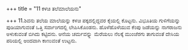 +++
title = "11 ಕಳಚಿ ತಲೆಮಾಲೆಯನು"

+++
11.ಶಿವನು ತಲೆಯ ಮಾಲೆಯನ್ನು ಕಳಚಿ ಪಕ್ಕದಲ್ಲಿದ್ದವರ ಕೈಯಲ್ಲಿ ಕೊಟ್ಟನು. ವಿಭೂತಿಯ ಗುಳಿಗೆಯನ್ನು ಪುಡಿಯಾಗುವಂತೆ ಒತ್ತಿ ಸರ್ವಾಂಗದಲ್ಲಿ ಲೇಪಿಸಿಕೊಂಡನು. ಹೊಳೆಹೊಳೆಯುವ ಕೆಂಪು ಜಡೆಯನ್ನು ನಾಗರಾಜನು ಅಳುಕುವಂತೆ ಬಿಗಿದು ಕಟ್ಟಿದನು. ಆನೆಯ ಚರ್ಮವನ್ನ್ಲು ಮೆರೆಯಲು ನೆಲಕ್ಕೆ ಮುಂಜೆರಗು ತಾಗುವಂತೆ ದೇಸಿಯ ಪರಿಯಲ್ಲಿ ಅಂದವಾಗಿ ಕಾಣುವಂತೆ ಉಟ್ಟನು.